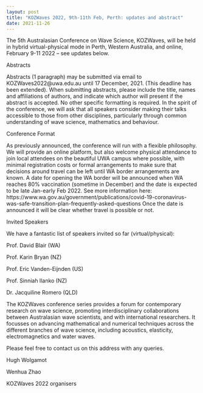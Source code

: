 ```yaml
---
layout: post
title: "KOZWaves 2022, 9th-11th Feb, Perth: updates and abstract"
date: 2021-11-26
---
```

 
<p>The 5th Australasian Conference on Wave Science, KOZWaves, will be held in hybrid virtual-physical mode in Perth, Western Australia, and online, February 9-11 2022 – see updates below.
</p>
 
<p>Abstracts
</p>

<p>Abstracts (1 paragraph) may be submitted via email to KOZWaves2022@uwa.edu.au until 17 December, 2021.  (This deadline has been extended).  When submitting abstracts, please include the title, names and affiliations of authors, and indicate which author will present if the abstract is accepted.  No other specific formatting is required.  In the spirit of the conference, we will ask that all speakers consider making their talks accessible to those from other disciplines, particularly through common understanding of wave science, mathematics and behaviour.
</p>
 
<p>Conference Format
</p>

<p>As previously announced, the conference will run with a flexible philosophy.  We will provide an online platform, but also welcome physical attendance to join local attendees on the beautiful UWA campus where possible, with minimal registration costs or formal arrangements to make sure that decisions around travel can be left until WA border arrangements are known.  A date for opening the WA border will be announced when WA reaches 80% vaccination (sometime in December) and the date is expected to be late Jan-early Feb 2022.  See more information here: https://www.wa.gov.au/government/publications/covid-19-coronavirus-was-safe-transition-plan-frequently-asked-questions  Once the date is announced it will be clear whether travel is possible or not.
</p>
 
<p>Invited Speakers
</p>

<p>We have a fantastic list of speakers invited so far (virtual/physical):
</p>

<p>Prof. David Blair (WA)</p>
<p>Prof. Karin Bryan (NZ)</p>
<p>Prof. Eric Vanden-Eijnden (US)</p>
<p>Prof. Sinniah Ilanko (NZ) </p>
<p>Dr. Jacquiline Romero (QLD) </p>

<p>The KOZWaves conference series provides a forum for contemporary research on wave science, promoting interdisciplinary collaborations between Australasian wave scientists, and with international researchers. It focusses on advancing mathematical and numerical techniques across the different branches of wave science, including acoustics, elasticity, electromagnetics and water waves.
</p>
 
<p>Please feel free to contact us on this address with any queries.
</p> 

<p>Hugh Wolgamot
</p>
<p>Wenhua Zhao
</p>

<p>KOZWaves 2022 organisers</p>
